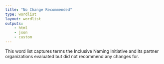 ```yaml
---
title: "No Change Recommended"
type: wordlist
layout: wordlist
outputs:
    - html
    - json
    - custom
---
```


This word list captures terms the Inclusive Naming Initiative and its partner organizations evaluated but did not recommend any changes for. 


